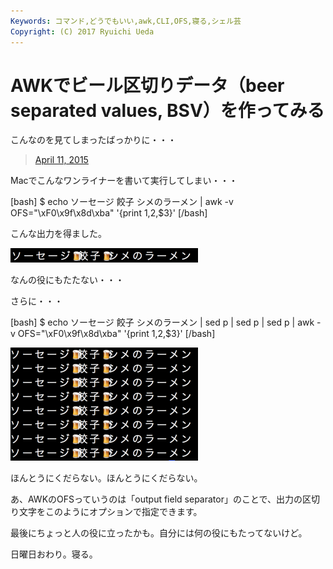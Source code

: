 ```yaml
---
Keywords: コマンド,どうでもいい,awk,CLI,OFS,寝る,シェル芸
Copyright: (C) 2017 Ryuichi Ueda
---
```


# AWKでビール区切りデータ（beer separated values, BSV）を作ってみる
こんなのを見てしまったばっかりに・・・


<blockquote class="twitter-tweet" data-partner="tweetdeck"><a href="https://twitter.com/ngsw/status/586900807179579393">April 11, 2015</a></blockquote>
<script async src="//platform.twitter.com/widgets.js" charset="utf-8"></script>

Macでこんなワンライナーを書いて実行してしまい・・・

<!--more-->

[bash]
$ echo ソーセージ 餃子 シメのラーメン |
 awk -v OFS=&quot;\\xF0\\x9f\\x8d\\xba&quot; '{print $1,$2,$3}'
[/bash]


こんな出力を得ました。

<a href="スクリーンショット-2015-04-12-22.55.56.png"><img src="スクリーンショット-2015-04-12-22.55.56-300x23.png" alt="スクリーンショット 2015-04-12 22.55.56" width="300" height="23" class="aligncenter size-medium wp-image-5770" /></a>

なんの役にもたたない・・・

さらに・・・

[bash]
$ echo ソーセージ 餃子 シメのラーメン | sed p | sed p | sed p |
 awk -v OFS=&quot;\\xF0\\x9f\\x8d\\xba&quot; '{print $1,$2,$3}'
[/bash]

<a href="スクリーンショット-2015-04-12-23.04.52.png"><img src="スクリーンショット-2015-04-12-23.04.52-300x181.png" alt="スクリーンショット 2015-04-12 23.04.52" width="300" height="181" class="aligncenter size-medium wp-image-5777" /></a>

ほんとうにくだらない。ほんとうにくだらない。

あ、AWKのOFSっていうのは「output field separator」のことで、出力の区切り文字をこのようにオプションで指定できます。

最後にちょっと人の役に立ったかも。自分には何の役にもたってないけど。


日曜日おわり。寝る。

